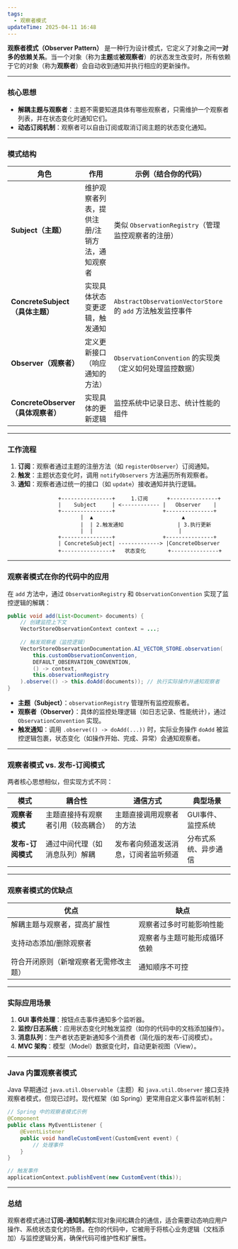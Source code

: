 ```yaml
---
tags:
  - 观察者模式
updateTime: 2025-04-11 16:48
---
```


**观察者模式（Observer Pattern）** 是一种行为设计模式，它定义了对象之间**一对多的依赖关系**。当一个对象（称为**主题**或**被观察者**）的状态发生改变时，所有依赖于它的对象（称为**观察者**）会自动收到通知并执行相应的更新操作。

---

### **核心思想**
- **解耦主题与观察者**：主题不需要知道具体有哪些观察者，只需维护一个观察者列表，并在状态变化时通知它们。
- **动态订阅机制**：观察者可以自由订阅或取消订阅主题的状态变化通知。

---

### **模式结构**
| 角色 | 作用 | 示例（结合你的代码） |
|------|------|----------------------|
| **Subject（主题）** | 维护观察者列表，提供注册/注销方法，通知观察者 | 类似 `ObservationRegistry`（管理监控观察者的注册） |
| **ConcreteSubject（具体主题）** | 实现具体状态变更逻辑，触发通知 | `AbstractObservationVectorStore` 的 `add` 方法触发监控事件 |
| **Observer（观察者）** | 定义更新接口（响应通知的方法） | `ObservationConvention` 的实现类（定义如何处理监控数据） |
| **ConcreteObserver（具体观察者）** | 实现具体的更新逻辑 | 监控系统中记录日志、统计性能的组件 |

---

### **工作流程**
1. **订阅**：观察者通过主题的注册方法（如 `registerObserver`）订阅通知。
2. **触发**：主题状态变化时，调用 `notifyObservers` 方法遍历所有观察者。
3. **通知**：观察者通过统一的接口（如 `update`）接收通知并执行逻辑。

```plaintext
                +----------------+     1.订阅      +---------------+
                |    Subject     | <------------ |   Observer    |
                +----------------+               +---------------+
                       |  ▲                            ▲
                       |  | 2.触发通知                 | 3.执行更新
                       |  |                           |
                +----------------+               +---------------+
                | ConcreteSubject| -------------> |ConcreteObserver
                +----------------+   状态变化       +---------------+
```

---

### **观察者模式在你的代码中的应用**
在 `add` 方法中，通过 `ObservationRegistry` 和 `ObservationConvention` 实现了监控逻辑的解耦：
```java
public void add(List<Document> documents) {
    // 创建监控上下文
    VectorStoreObservationContext context = ...;
    
    // 触发观察者（监控逻辑）
    VectorStoreObservationDocumentation.AI_VECTOR_STORE.observation(
        this.customObservationConvention, 
        DEFAULT_OBSERVATION_CONVENTION, 
        () -> context, 
        this.observationRegistry
    ).observe(() -> this.doAdd(documents)); // 执行实际操作并通知观察者
}
```
- **主题（Subject）**：`observationRegistry` 管理所有监控观察者。
- **观察者（Observer）**：具体的监控处理逻辑（如日志记录、性能统计），通过 `ObservationConvention` 实现。
- **触发通知**：调用 `.observe(() -> doAdd(...))` 时，实际业务操作 `doAdd` 被监控逻辑包裹，状态变化（如操作开始、完成、异常）会通知观察者。

---

### **观察者模式 vs. 发布-订阅模式**
两者核心思想相似，但实现方式不同：

| 模式 | 耦合性 | 通信方式 | 典型场景 |
|------|--------|----------|----------|
| **观察者模式** | 主题直接持有观察者引用（较高耦合） | 主题直接调用观察者的方法 | GUI事件、监控系统 |
| **发布-订阅模式** | 通过中间代理（如消息队列）解耦 | 发布者向频道发送消息，订阅者监听频道 | 分布式系统、异步通信 |

---

### **观察者模式的优缺点**
| **优点** | **缺点** |
|----------|----------|
| 解耦主题与观察者，提高扩展性 | 观察者过多时可能影响性能 |
| 支持动态添加/删除观察者 | 观察者与主题可能形成循环依赖 |
| 符合开闭原则（新增观察者无需修改主题） | 通知顺序不可控 |

---

### **实际应用场景**
1. **GUI 事件处理**：按钮点击事件通知多个监听器。
2. **监控/日志系统**：应用状态变化时触发监控（如你的代码中的文档添加操作）。
3. **消息队列**：生产者状态更新通知多个消费者（简化版的发布-订阅模式）。
4. **MVC 架构**：模型（Model）数据变化时，自动更新视图（View）。

---

### **Java 内置观察者模式**
Java 早期通过 `java.util.Observable`（主题）和 `java.util.Observer` 接口支持观察者模式，但现已过时。现代框架（如 Spring）更常用自定义事件监听机制：
```java
// Spring 中的观察者模式示例
@Component
public class MyEventListener {
    @EventListener
    public void handleCustomEvent(CustomEvent event) {
        // 处理事件
    }
}

// 触发事件
applicationContext.publishEvent(new CustomEvent(this));
```

---

### **总结**
观察者模式通过**订阅-通知机制**实现对象间松耦合的通信，适合需要动态响应用户操作、系统状态变化的场景。在你的代码中，它被用于将核心业务逻辑（文档添加）与监控逻辑分离，确保代码可维护性和扩展性。